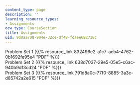 ```yaml
---
content_type: page
description: ''
learning_resource_types:
- Assignments
ocw_type: CourseSection
title: Assignments
uid: 9d0aa708-904e-32ce-df48-fdaee682718c
---
```


Problem Set 1 ({{% resource_link 832496e2-a1c7-aeb4-4762-0b1692fe95e4 "PDF" %}})  
Problem Set 2 ({{% resource_link 638d7037-29e5-05e5-c6ac-940b9d13cd24 "PDF" %}})  
Problem Set 3 ({{% resource_link 791d8a0c-77f0-8885-3a3c-d85742a2e615 "PDF" %}})